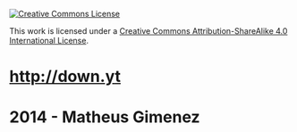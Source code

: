 [![Creative Commons License](http://i.creativecommons.org/l/by-sa/4.0/88x31.png)](http://creativecommons.org/licenses/by-sa/4.0/)


This work is licensed under a [Creative Commons Attribution-ShareAlike 4.0 International License](http://creativecommons.org/licenses/by-sa/4.0/).


# http://down.yt




# 2014 - Matheus Gimenez